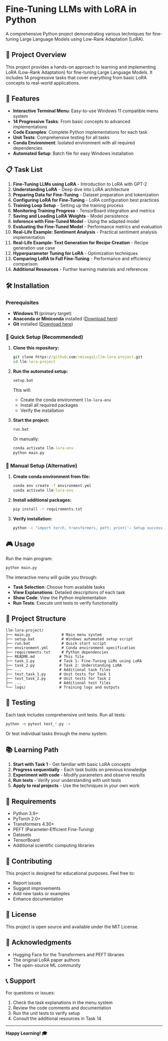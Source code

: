 # Fine-Tuning LLMs with LoRA in Python

A comprehensive Python project demonstrating various techniques for fine-tuning Large Language Models using Low-Rank Adaptation (LoRA).

## 🎯 Project Overview

This project provides a hands-on approach to learning and implementing LoRA (Low-Rank Adaptation) for fine-tuning Large Language Models. It includes 14 progressive tasks that cover everything from basic LoRA concepts to real-world applications.

## 🚀 Features

- **Interactive Terminal Menu**: Easy-to-use Windows 11 compatible menu system
- **14 Progressive Tasks**: From basic concepts to advanced implementations
- **Code Examples**: Complete Python implementations for each task
- **Unit Tests**: Comprehensive testing for all tasks
- **Conda Environment**: Isolated environment with all required dependencies
- **Automated Setup**: Batch file for easy Windows installation

## 📋 Task List

1. **Fine-Tuning LLMs using LoRA** - Introduction to LoRA with GPT-2
2. **Understanding LoRA** - Deep dive into LoRA architecture
3. **Preparing Data for Fine-Tuning** - Dataset preparation and tokenization
4. **Configuring LoRA for Fine-Tuning** - LoRA configuration best practices
5. **Training Loop Setup** - Setting up the training process
6. **Monitoring Training Progress** - TensorBoard integration and metrics
7. **Saving and Loading LoRA Weights** - Model persistence
8. **Inference with Fine-Tuned Model** - Using the adapted model
9. **Evaluating the Fine-Tuned Model** - Performance metrics and evaluation
10. **Real-Life Example: Sentiment Analysis** - Practical sentiment analysis implementation
11. **Real-Life Example: Text Generation for Recipe Creation** - Recipe generation use case
12. **Hyperparameter Tuning for LoRA** - Optimization techniques
13. **Comparing LoRA to Full Fine-Tuning** - Performance and efficiency comparison
14. **Additional Resources** - Further learning materials and references

## 🛠️ Installation

### Prerequisites
- **Windows 11** (primary target)
- **Anaconda or Miniconda** installed ([Download here](https://www.anaconda.com/products/distribution))
- **Git** installed ([Download here](https://git-scm.com/download/win))

### 🚀 Quick Setup (Recommended)

1. **Clone this repository:**
   ```cmd
   git clone https://github.com/rmisegal/llm-lora-project.git
   cd llm-lora-project
   ```

2. **Run the automated setup:**
   ```cmd
   setup.bat
   ```
   This will:
   - Create the conda environment `llm-lora-env`
   - Install all required packages
   - Verify the installation

3. **Start the project:**
   ```cmd
   run.bat
   ```
   Or manually:
   ```cmd
   conda activate llm-lora-env
   python main.py
   ```

### 🔧 Manual Setup (Alternative)

1. **Create conda environment from file:**
   ```cmd
   conda env create -f environment.yml
   conda activate llm-lora-env
   ```

2. **Install additional packages:**
   ```cmd
   pip install -r requirements.txt
   ```

3. **Verify installation:**
   ```cmd
   python -c "import torch, transformers, peft; print('✓ Setup successful!')"
   ```

## 🎮 Usage

Run the main program:
```bash
python main.py
```

The interactive menu will guide you through:
- **Task Selection**: Choose from available tasks
- **View Explanations**: Detailed descriptions of each task
- **Show Code**: View the Python implementation
- **Run Tests**: Execute unit tests to verify functionality

## 📁 Project Structure

```
llm-lora-project/
├── main.py              # Main menu system
├── setup.bat            # Windows automated setup script
├── run.bat              # Quick start script
├── environment.yml      # Conda environment specification
├── requirements.txt     # Python dependencies
├── README.md           # This file
├── task_1.py           # Task 1: Fine-Tuning LLMs using LoRA
├── task_2.py           # Task 2: Understanding LoRA
├── ...                 # Additional task files
├── test_task_1.py      # Unit tests for Task 1
├── test_task_2.py      # Unit tests for Task 2
├── ...                 # Additional test files
└── logs/               # Training logs and outputs
```

## 🧪 Testing

Each task includes comprehensive unit tests. Run all tests:
```bash
python -m pytest test_*.py -v
```

Or test individual tasks through the menu system.

## 📚 Learning Path

1. **Start with Task 1** - Get familiar with basic LoRA concepts
2. **Progress sequentially** - Each task builds on previous knowledge
3. **Experiment with code** - Modify parameters and observe results
4. **Run tests** - Verify your understanding with unit tests
5. **Apply to real projects** - Use the techniques in your own work

## 🔧 Requirements

- Python 3.9+
- PyTorch 2.0+
- Transformers 4.30+
- PEFT (Parameter-Efficient Fine-Tuning)
- Datasets
- TensorBoard
- Additional scientific computing libraries

## 🤝 Contributing

This project is designed for educational purposes. Feel free to:
- Report issues
- Suggest improvements
- Add new tasks or examples
- Enhance documentation

## 📄 License

This project is open source and available under the MIT License.

## 🙏 Acknowledgments

- Hugging Face for the Transformers and PEFT libraries
- The original LoRA paper authors
- The open-source ML community

## 📞 Support

For questions or issues:
1. Check the task explanations in the menu system
2. Review the code comments and documentation
3. Run the unit tests to verify setup
4. Consult the additional resources in Task 14

---

**Happy Learning! 🎓**

